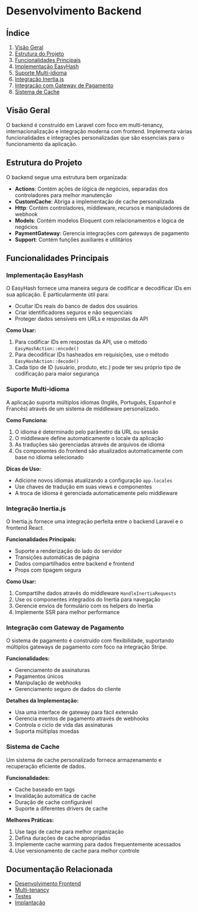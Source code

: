 # Desenvolvimento Backend

## Índice
1. [Visão Geral](#visão-geral)
2. [Estrutura do Projeto](#estrutura-do-projeto)
3. [Funcionalidades Principais](#funcionalidades-principais)
4. [Implementação EasyHash](#implementação-easyhash)
5. [Suporte Multi-idioma](#suporte-multi-idioma)
6. [Integração Inertia.js](#integração-inertiajs)
7. [Integração com Gateway de Pagamento](#integração-com-gateway-de-pagamento)
8. [Sistema de Cache](#sistema-de-cache)

## Visão Geral

O backend é construído em Laravel com foco em multi-tenancy, internacionalização e integração moderna com frontend. Implementa várias funcionalidades e integrações personalizadas que são essenciais para o funcionamento da aplicação.

## Estrutura do Projeto

O backend segue uma estrutura bem organizada:

- **Actions**: Contém ações de lógica de negócios, separadas dos controladores para melhor manutenção
- **CustomCache**: Abriga a implementação de cache personalizada
- **Http**: Contém controladores, middleware, recursos e manipuladores de webhook
- **Models**: Contém modelos Eloquent com relacionamentos e lógica de negócios
- **PaymentGateway**: Gerencia integrações com gateways de pagamento
- **Support**: Contém funções auxiliares e utilitários

## Funcionalidades Principais

### Implementação EasyHash

O EasyHash fornece uma maneira segura de codificar e decodificar IDs em sua aplicação. É particularmente útil para:

- Ocultar IDs reais do banco de dados dos usuários
- Criar identificadores seguros e não sequenciais
- Proteger dados sensíveis em URLs e respostas da API

**Como Usar:**
1. Para codificar IDs em respostas da API, use o método `EasyHashAction::encode()`
2. Para decodificar IDs hasheados em requisições, use o método `EasyHashAction::decode()`
3. Cada tipo de ID (usuário, produto, etc.) pode ter seu próprio tipo de codificação para maior segurança

### Suporte Multi-idioma

A aplicação suporta múltiplos idiomas (Inglês, Português, Espanhol e Francês) através de um sistema de middleware personalizado.

**Como Funciona:**
1. O idioma é determinado pelo parâmetro da URL ou sessão
2. O middleware define automaticamente o locale da aplicação
3. As traduções são gerenciadas através de arquivos de idioma
4. Os componentes do frontend são atualizados automaticamente com base no idioma selecionado

**Dicas de Uso:**
- Adicione novos idiomas atualizando a configuração `app.locales`
- Use chaves de tradução em suas views e componentes
- A troca de idioma é gerenciada automaticamente pelo middleware

### Integração Inertia.js

O Inertia.js fornece uma integração perfeita entre o backend Laravel e o frontend React.

**Funcionalidades Principais:**
- Suporte a renderização do lado do servidor
- Transições automáticas de página
- Dados compartilhados entre backend e frontend
- Props com tipagem segura

**Como Usar:**
1. Compartilhe dados através do middleware `HandleInertiaRequests`
2. Use os componentes integrados do Inertia para navegação
3. Gerencie envios de formulário com os helpers do Inertia
4. Implemente SSR para melhor performance

### Integração com Gateway de Pagamento

O sistema de pagamento é construído com flexibilidade, suportando múltiplos gateways de pagamento com foco na integração Stripe.

**Funcionalidades:**
- Gerenciamento de assinaturas
- Pagamentos únicos
- Manipulação de webhooks
- Gerenciamento seguro de dados do cliente

**Detalhes da Implementação:**
- Usa uma interface de gateway para fácil extensão
- Gerencia eventos de pagamento através de webhooks
- Controla o ciclo de vida das assinaturas
- Suporta múltiplas moedas

### Sistema de Cache

Um sistema de cache personalizado fornece armazenamento e recuperação eficiente de dados.

**Funcionalidades:**
- Cache baseado em tags
- Invalidação automática de cache
- Duração de cache configurável
- Suporte a diferentes drivers de cache

**Melhores Práticas:**
1. Use tags de cache para melhor organização
2. Defina durações de cache apropriadas
3. Implemente cache warming para dados frequentemente acessados
4. Use versionamento de cache para melhor controle

## Documentação Relacionada

- [Desenvolvimento Frontend](05-frontend.md)
- [Multi-tenancy](03-multi-tenancy.md)
- [Testes](07-testes.md)
- [Implantação](08-implantacao.md) 
